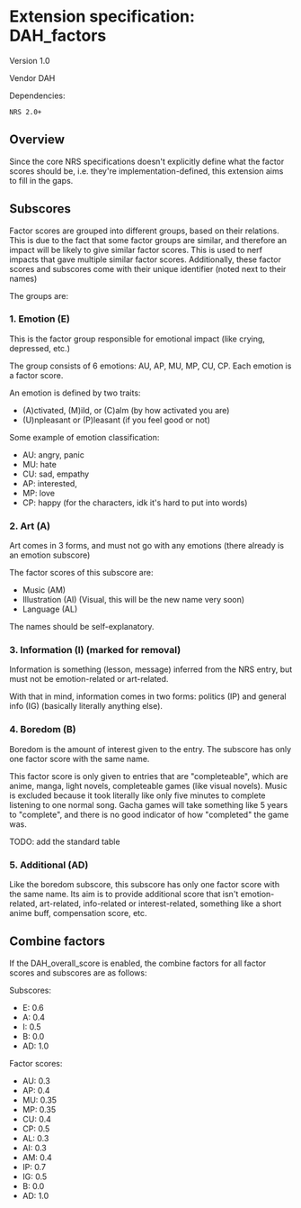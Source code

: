 # Extension specification: DAH_factors

Version 1.0

Vendor DAH

Dependencies:
```
NRS 2.0+
```

## Overview

Since the core NRS specifications doesn't explicitly define what the factor scores should be, i.e. they're implementation-defined, this extension aims to fill in the gaps.

## Subscores

Factor scores are grouped into different groups, based on their relations. This is due to the fact that some factor groups are similar, and therefore an impact will be likely to give similar factor scores. This is used to nerf impacts that gave multiple similar factor scores. Additionally, these factor scores and subscores come with their unique identifier (noted next to their names)

The groups are:

### 1. Emotion (E)

This is the factor group responsible for emotional impact (like crying, depressed, etc.)

The group consists of 6 emotions: AU, AP, MU, MP, CU, CP. Each emotion is a factor score.

An emotion is defined by two traits:
* (A)ctivated, (M)ild, or (C)alm (by how activated you are)
* (U)npleasant or (P)leasant (if you feel good or not)

Some example of emotion classification:

* AU: angry, panic
* MU: hate
* CU: sad, empathy
* AP: interested, 
* MP: love
* CP: happy (for the characters, idk it's hard to put into words)

### 2. Art (A)

Art comes in 3 forms, and must not go with any emotions (there already is an emotion subscore)

The factor scores of this subscore are:
* Music (AM)
* Illustration (AI) (Visual, this will be the new name very soon)
* Language (AL)

The names should be self-explanatory.

### 3. Information (I) (marked for removal)

Information is something (lesson, message) inferred from the NRS entry, but must not be emotion-related or art-related.

With that in mind, information comes in two forms: politics (IP) and general info (IG) (basically literally anything else).

### 4. Boredom (B)

Boredom is the amount of interest given to the entry. The subscore has only one factor score with the same name.

This factor score is only given to entries that are "completeable", which are anime, manga, light novels, completeable games (like visual novels). Music is excluded because it took literally like only five minutes to complete listening to one normal song. Gacha games will take something like 5 years to "complete", and there is no good indicator of how "completed" the game was. 

TODO: add the standard table

### 5. Additional (AD)

Like the boredom subscore, this subscore has only one factor score with the same name. Its aim is to provide additional score that isn't emotion-related, art-related, info-related or interest-related, something like a short anime buff, compensation score, etc.

## Combine factors

If the DAH_overall_score is enabled, the combine factors for all factor scores and subscores are as follows:

Subscores:
* E: 0.6
* A: 0.4
* I: 0.5
* B: 0.0
* AD: 1.0

Factor scores:
* AU: 0.3
* AP: 0.4
* MU: 0.35
* MP: 0.35
* CU: 0.4
* CP: 0.5
* AL: 0.3
* AI: 0.3
* AM: 0.4
* IP: 0.7
* IG: 0.5
* B: 0.0
* AD: 1.0
